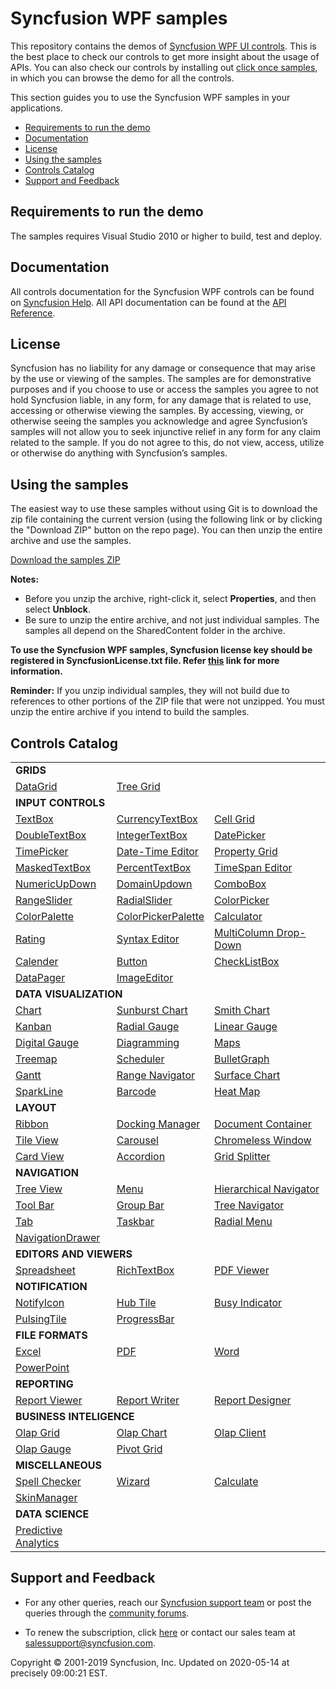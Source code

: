 # Syncfusion WPF samples 

This repository contains the demos of [Syncfusion WPF UI controls](https://www.syncfusion.com/products/wpf?utm_source=github&utm_medium=listing). This is the best place to check our controls to get more insight about the usage of APIs. You can also check our controls by installing out [click once samples](https://www.syncfusion.com/demos), in which you can browse the demo for all the controls.

This section guides you to use the Syncfusion WPF samples in your applications.

* [Requirements to run the demo](#requirements-to-run-the-demo)
* [Documentation](#documentation)
* [License](#license)
* [Using the samples](#using-the-samples)
* [Controls Catalog](#controls-catalog)
* [Support and Feedback](#support-and-feedback)

## <a name="requirements-to-run-the-demo"></a>Requirements to run the demo ##

The samples requires Visual Studio 2010 or higher to build, test and deploy. 

## <a name="documentation"></a>Documentation ##

All controls documentation for the Syncfusion WPF controls can be found on [Syncfusion Help](https://help.syncfusion.com/wpf/welcome-to-syncfusion-essential-wpf?utm_source=github&utm_medium=listing). All API documentation can be found at the [API Reference](https://help.syncfusion.com/cr/wpf?utm_source=github&utm_medium=listing).

## <a name="license"></a>License ##

Syncfusion has no liability for any damage or consequence that may arise by the use or viewing of the samples. The samples are for demonstrative purposes and if you choose to use or access the samples you agree to not hold Syncfusion liable, in any form, for any damage that is related to use, accessing or otherwise viewing the samples. By accessing, viewing, or otherwise seeing the samples you acknowledge and agree Syncfusion’s samples will not allow you to seek injunctive relief in any form for any claim related to the sample. If you do not agree to this, do not view, access, utilize or otherwise do anything with Syncfusion’s samples.

## <a name="using-the-samples"></a>Using the samples ##

The easiest way to use these samples without using Git is to download the zip file containing the current version (using the following link or by clicking the "Download ZIP" button on the repo page). You can then unzip the entire archive and use the samples.

   [Download the samples ZIP](../../archive/master.zip)

   **Notes:** 
   * Before you unzip the archive, right-click it, select **Properties**, and then select **Unblock**.
   * Be sure to unzip the entire archive, and not just individual samples. The samples all depend on the SharedContent folder in the archive.  

**To use the Syncfusion WPF samples, Syncfusion license key should be registered in SyncfusionLicense.txt file. Refer [this](https://www.syncfusion.com/kb/9002?utm_source=github&utm_medium=listing) link for more information.**



**Reminder:** If you unzip individual samples, they will not build due to references to other portions of the ZIP file that were not unzipped. You must unzip the entire archive if you intend to build the samples.


## <a name="controls-catalog"></a>Controls Catalog ## 

<table>
  <tr>
    <td colspan="3" rowspan="1">
    <b>GRIDS<b>
    </td>
</tr>    
<tr>
  <td>
    <a href="DataGrid">DataGrid</a>
  </td>
  <td>
    <a href="TreeGrid">Tree Grid</a>
  </td>
  <td/>
</tr>
<tr> 
  <td colspan="3" rowspan="1"><b>INPUT CONTROLS</b></td>
</tr>
<tr>
  
<td>
<a href="AutoComplete">TextBox</a>
</td>
<td>
<a href="Input%20Controls/Currency%20TextBox">CurrencyTextBox</a>
</td>
<td>
    <a href="GridControl">Cell Grid</a>
  </td>
</tr>
  <tr>
  <td>
<a href="Input%20Controls/Double%20TextBox">DoubleTextBox</a>
</td>
  <td>
<a href="Input%20Controls/Integer%20TextBox">IntegerTextBox</a>
</td>
  <td>
<a href="DateTimePicker/DatePicker">DatePicker</a>
</td>

</tr>
   <tr>
   <td>
  <a href="DateTimePicker/TimePicker">TimePicker</a>
</td>
<td>
<a href="Input%20Controls/DateTime%20Edit">Date-Time Editor</a>
</td>
<td>
    <a href="PropertyGrid">Property Grid</a>
  </td>
</tr>
  
   <tr>
    <td>
    <a href="Input%20Controls/Masked%20Text%20Box">MaskedTextBox</a>
</td>
  <td>
<a href="Input%20Controls/Percent%20TextBox">PercentTextBox</a>
</td>
<td>
<a href="Input%20Controls/TimeSpan%20Edit">TimeSpan Editor</a>
</td>
</tr>
<tr>
<td>
<a href="Input%20Controls/UpDown">NumericUpDown</a>
</td>
  <td>
<a href="Input%20Controls/Domain%20UpDown">DomainUpdown</a>
</td>
<td>
<a href="ComboBoxAdv">ComboBox</a>
</td>
</tr>
<tr>
<td>
<a href="Range%20Slider/Range%20Slider">RangeSlider</a>
</td>
<td>
<a href="RadialSlider">RadialSlider</a>
</td>
<td>
<a href="Color%20Picker/Color%20Picker">ColorPicker</a>
</td>
</tr>
<tr>
<td>
<a href="ColorPallete">ColorPalette</a>
</td>
<td>
<a href="Color%20Picker/Color%20Picker%20Palette">ColorPickerPalette</a>
</td>
<td>
<a href="Calculator/Calculator">Calculator</a>
</td>
</tr>
<tr>
<td>
<a href="Rating">Rating</a>
</td>
<td>
  <a href="Syntax%20Editor/Language-Based%20Highlighting">Syntax Editor</a>
</td>
<td>
<a href="MultiColumn%20Dropdown/MultiColumnDropDownDemo">MultiColumn Drop-Down</a>
</td>
</tr>
<tr>
<td>
<a href="Calendar">Calender</a>
</td>
<td>
<a href="Buttons">Button</a>
</td>
<td>
<a href="CheckListBox">CheckListBox</a>
</td>
</tr>
<tr>
<td>
<a href="DataPager">DataPager</td>
</td>
<td>
<a href="Image%20Editor">ImageEditor</a>
</td>
<td/>
</tr>

<tr>
    <td colspan="3" rowspan="1">
    <b>DATA VISUALIZATION<b>
    </td>
</tr>  
  
  <tr>
<td>
<a href="Chart">Chart</a>
</td>
<td>
<a href="Sunburst%20Chart">Sunburst Chart</a>
</td>
<td>
<a href="Smith%20Chart">Smith Chart</a>
</td>

</tr>
  <tr>
  <td>
<a href="Kanban">Kanban</a>
</td>
<td>
<a href="Gauges/CircularGauge">Radial Gauge</a>
</td>
<td>
<a href="Gauges/LinearGauge">Linear Gauge</a>
</td>

</tr>
   <tr>
   <td>
<a href="Gauges/DigitalGauge">Digital Gauge</a>
</td>
<td>
<a href="Diagram">Diagramming</a>
</td>
<td>
<a href="Map">Maps</a>
</td>
</tr>
  
   <tr>
   <td>
<a href="TreeMap">Treemap</a>
</td>
<td>
<a href="Schedule">Scheduler</a>
</td>
<td>
<a href="BulletGraph">BulletGraph</a>
</td>

</tr>
<tr>
<td>
<a href="Gantt">Gantt</a>
</td>
<td>
<a href="Chart/DateTimeRangeNavigator">Range Navigator</a>
</td>
<td>
<a href="Chart/Surface%20Chart">Surface Chart</a>
</td>
</tr>
<tr>
<td>
<a href="Chart/SparkLine">SparkLine</a>
</td>

<td>
<a href="Barcode">Barcode</a>
</td>
<td>
<a href="HeatMap">Heat Map</a>
</td>
</tr>

<tr> 
  <td colspan="3" rowspan="1"><b>LAYOUT</b></td>
</tr>
<tr>
  <td>
<a href="Ribbon">Ribbon</a>
</td>
<td>
<a href="Docking%20Manager">Docking Manager</a>
</td>
<td>
<a href="Docking%20Manager/Document%20Container">Document Container</a>
</td>

</tr>
  <tr>
  <td>
<a href="Tile%20View">Tile View</a>
</td>
  <td>
<a href="Carousel/Carousel">Carousel</a>
</td>
  <td>
<a href="Chromeless%20Window/Chromeless%20Window">Chromeless Window</a>
</td>

</tr>
<tr>
<td>
<a href="Card%20View/Card%20View">Card View</a>
</td>
<td>
<a href="Accordion">Accordion</a>
</td>
<td>
<a href="GridSplitter/Getting%20Started">Grid Splitter</a>
</td>
</tr>

<tr> 
  <td colspan="3" rowspan="1"><b>NAVIGATION</b></td>
</tr>
<tr>
  <td>
<a href="Tree%20View">Tree View</a>
</td>
<td>
<a href="Menu%20Control">Menu</a>
</td>
<td>
<a href="Hierarchy%20Navigator/Getting%20Started">Hierarchical Navigator</a>
</td>
</tr>
  <tr>
  <td>
<a href="ToolBar/Getting%20Started">Tool Bar</a>
</td>

  <td>
<a href="GroupBar">Group Bar</a>
</td>
 <td>
<a href="TreeNavigator">Tree Navigator</a>
</td>
</tr>
  <tr>
  
</tr>
<tr>
  <td>
<a href="TabControl">Tab</a>
</td>
<td>
<a href="TaskBar/Getting%20Started">Taskbar</a>
</td>
<td>
<a href="RadialMenu">Radial Menu</a>
</td>
</tr>
<tr>
<td>
<a href="Navigation%20Drawer/Getting%20Started">NavigationDrawer</a>
</td>
<td/>
<td/>
</tr>

<tr><td colspan="3" rowspan="1"><b>EDITORS AND VIEWERS</b></td></tr>
<tr>
<td>
    <a href="Spreadsheet">Spreadsheet</a>
  </td>
  
 <td>
<a href="RichTextBox">RichTextBox</a>
</td>
<td>
<a href="PDF%20Viewer">PDF Viewer</a>
</td>
</tr>

<tr><td colspan="3" rowspan="1"><b> NOTIFICATION</b></td></tr>
<tr>
<td>
<a href="Notify%20Icon/Notify%20Icon">NotifyIcon</a>
</td>
<td>
<a href="HubTile">Hub Tile</a>
</td>
 <td>
 <a href="Busy%20Indicator">Busy Indicator</a>
</tr>
<tr>
<td>
<a href="PulsingTile">PulsingTile</a>
</td>
<td>
<a href="SfProgressBar">ProgressBar</a>
</td>
<td/>
</tr>

<tr><td colspan="3" rowspan="1"><b>FILE FORMATS</b></td></tr>
<tr>
  <td>
   <a href="XlsIO">Excel</a>
</td>
<td>
<a href="PDF">PDF</a>
</td>
<td>
<a href="DocIO">Word</a>
</td>
  </tr>
  <tr>
 <td>
<a href="Presentation">PowerPoint</a>
</td>
  <td/>
  <td/>
</tr>

<tr><td colspan="3" rowspan="1"><b>REPORTING</b></td></tr>
<tr>
  <td>
   <a href="Report%20Viewer">Report Viewer</a>
</td>
<td>
<a href="Report%20Writer">Report Writer</a>
</td>
<td>
<a href="Report%20Designer">Report Designer</a>
</td>

</tr>

<tr><td colspan="3" rowspan="1"><b>BUSINESS INTELIGENCE</b></td></tr>
<tr>
  <td>
   <a href="OlapGrid">Olap Grid</a>
</td>
<td>
<a href="OlapChart">Olap Chart</a>
</td>
<td>
<a href="OlapClient">Olap Client</a>
</td>
  </tr>
  <tr>
<td>
<a href="OlapGauge">Olap Gauge</a>
</td>
  <td>
<a href="Pivot%20Grid">Pivot Grid</a>
</td>
  <td/>
</tr>

<tr><td colspan="3" rowspan="1"><b>MISCELLANEOUS</b></td></tr>
<tr>
<td>
<a href="SfSpellChecker">Spell Checker</a>
</td>
<td>
<a href="Wizard/Wizard%20Control">Wizard</a>
</td>
  <td>
<a href="Calculate">Calculate</a>
</td>
</tr>
<tr>
<td>
<a href="Skin%20Manager">SkinManager</a>
</td>
<td/>
<td/>
</tr>

<tr> 
  <td colspan="3" rowspan="1"><b>DATA SCIENCE</b></td>
</tr>
<tr>
  <td>
<a href="Predictive%20Analytics/PMMLWPFSampleBrowser">Predictive Analytics</a>
</td>
<td/>
  <td/>
</tr>
</table>

## <a name="support-and-feedback"></a>Support and Feedback ##

* For any other queries, reach our [Syncfusion support team](https://www.syncfusion.com/support/directtrac/incidents/newincident?utm_source=github&utm_medium=listing) or post the queries through the [community forums](https://www.syncfusion.com/forums?utm_source=github&utm_medium=listing).

* To renew the subscription, click [here](https://www.syncfusion.com/sales/products?utm_source=github&utm_medium=listing) or contact our sales team at <salessupport@syncfusion.com>.

<p>Copyright © 2001-2019 Syncfusion, Inc. Updated on 2020-05-14 at precisely 09:00:21 EST.</p>
  
